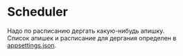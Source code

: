 # Scheduler

Надо по расписанию дергать какую-нибудь апишку.  
Список апишек и расписание для дергания определен в [appsettings.json](https://github.com/gonzobard777/c_sharp_Scheduler/blob/QuartzAspNetCore/WebApi/appsettings.json#L2).